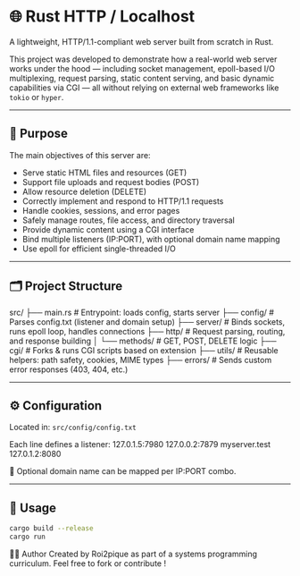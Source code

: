 # 🌐 Rust HTTP / Localhost

A lightweight, HTTP/1.1-compliant web server built from scratch in Rust.

This project was developed to demonstrate how a real-world web server works under the hood — including socket management, epoll-based I/O multiplexing, request parsing, static content serving, and basic dynamic capabilities via CGI — all without relying on external web frameworks like `tokio` or `hyper`.

---

## 📌 Purpose

The main objectives of this server are:

- Serve static HTML files and resources (GET)
- Support file uploads and request bodies (POST)
- Allow resource deletion (DELETE)
- Correctly implement and respond to HTTP/1.1 requests
- Handle cookies, sessions, and error pages
- Safely manage routes, file access, and directory traversal
- Provide dynamic content using a CGI interface
- Bind multiple listeners (IP:PORT), with optional domain name mapping
- Use epoll for efficient single-threaded I/O

---

## 🗂️ Project Structure

src/
├── main.rs # Entrypoint: loads config, starts server
├── config/ # Parses config.txt (listener and domain setup)
├── server/ # Binds sockets, runs epoll loop, handles connections
├── http/ # Request parsing, routing, and response building
│ └── methods/ # GET, POST, DELETE logic
├── cgi/ # Forks & runs CGI scripts based on extension
├── utils/ # Reusable helpers: path safety, cookies, MIME types
├── errors/ # Sends custom error responses (403, 404, etc.)

---

## ⚙️ Configuration

Located in: `src/config/config.txt`

Each line defines a listener:
127.0.1.5:7980
127.0.0.2:7879 myserver.test
127.0.1.2:8080

📌 Optional domain name can be mapped per IP:PORT combo.

---

## 🔧 Usage

```bash
cargo build --release
cargo run
```

👨‍💻 Author
Created by Roi2pique as part of a systems programming curriculum.
Feel free to fork or contribute !